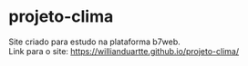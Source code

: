 # projeto-clima


Site criado para estudo na plataforma b7web.<br/>
Link para o site: https://willianduartte.github.io/projeto-clima/
